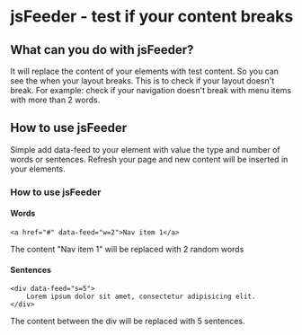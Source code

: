 
# jsFeeder - test if your content breaks

## What can you do with jsFeeder?

It will replace the content of your elements with test content. So you can see the when your layout breaks.
This is to check if your layout doesn't break. For example: check if your navigation doesn't break with menu items with more than 2 words.

## How to use jsFeeder

Simple add data-feed to your element with value the type and number of words or sentences.
Refresh your page and new content will be inserted in your elements.

### How to use jsFeeder

#### Words

```
<a href="#" data-feed="w=2">Nav item 1</a>
```

The content "Nav item 1" will be replaced with 2 random words


#### Sentences

```
<div data-feed="s=5">
    Lorem ipsum dolor sit amet, consectetur adipisicing elit.
</div>
```

The content between the div will be replaced with 5 sentences.